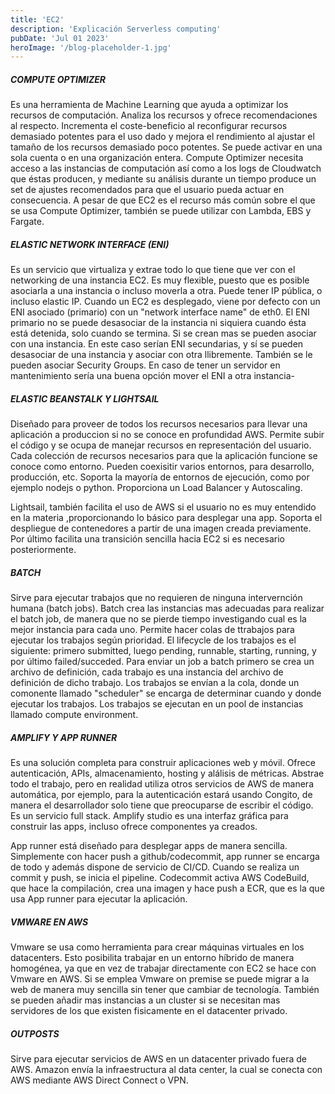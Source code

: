 ```yaml
---
title: 'EC2'
description: 'Explicación Serverless computing'
pubDate: 'Jul 01 2023'
heroImage: '/blog-placeholder-1.jpg'
---
```




##### COMPUTE OPTIMIZER
Es una herramienta de Machine Learning que ayuda a optimizar los recursos de computación. Analiza los recursos y ofrece recomendaciones al respecto. Incrementa el coste-beneficio al reconfigurar recursos demasiado potentes para el uso dado y mejora el rendimiento al ajustar el tamaño de los recursos demasiado poco potentes. Se puede activar en una sola cuenta o en una organización entera. Compute Optimizer necesita acceso a las instancias de computación así como a los logs de Cloudwatch que éstas producen, y mediante su análisis durante un tiempo produce un set de ajustes recomendados para que el usuario pueda actuar en consecuencia. A pesar de que EC2 es el recurso más común sobre el que se usa Compute Optimizer, también se puede utilizar con Lambda, EBS y Fargate.


##### ELASTIC NETWORK INTERFACE (ENI)
Es un servicio que virtualiza y extrae todo lo que tiene que ver con el networking de una instancia EC2. Es muy flexible, puesto que es posible asociarla a una instancia o incluso moverla a otra. Puede tener IP pública, o incluso elastic IP. Cuando un EC2 es desplegado, viene por defecto con un ENI asociado (primario) con un "network interface name" de eth0. El ENI primario no se puede desasociar de la instancia ni siquiera cuando ésta está detenida, solo cuando se termina. Si se crean mas se pueden asociar con una instancia. En este caso serían ENI secundarias, y sí se pueden desasociar de una instancia y asociar con otra llibremente. También se le pueden asociar Security Groups. En caso de tener un servidor en mantenimiento sería una buena opción mover el ENI a otra instancia-

##### ELASTIC BEANSTALK Y LIGHTSAIL
Diseñado para proveer de todos los recursos necesarios para llevar una aplicación a produccion si no se conoce en profundidad AWS. Permite subir el código y se ocupa de manejar recursos en representación del usuario. Cada colección de recursos necesarios para que la aplicación funcione se conoce como entorno. Pueden coexisitir varios entornos, para desarrollo, producción, etc. Soporta la mayoría de entornos de ejecución, como por ejemplo nodejs  o python. Proporciona un Load Balancer y Autoscaling.

Lightsail, también facilita el uso de AWS si el usuario no es muy entendido en la materia ,proporcionando lo básico para desplegar una app. Soporta el despliegue de contenedores a partir de una imagen creada previamente. Por último facilita una transición sencilla hacia EC2 si es necesario posteriormente.

##### BATCH
Sirve para ejecutar trabajos que no requieren de ninguna intervernción humana (batch jobs). Batch crea las instancias mas adecuadas para realizar el batch job, de manera que no se pierde tiempo investigando cual es la mejor instancia para cada uno. Permite hacer colas de ttrabajos para ejecutar los trabajos según prioridad. El lifecycle de los trabajos es el siguiente: primero submitted, luego pending, runnable, starting, running, y por último failed/succeded. Para enviar un job a batch primero se crea un archivo de definición, cada trabajo es una instancia del archivo de definición de dicho trabajo. Los trabajos se envían a la cola, donde un comonente llamado "scheduler" se encarga de determinar cuando y donde ejecutar los trabajos. Los trabajos se ejecutan en un pool de instancias llamado compute environment.


##### AMPLIFY Y APP RUNNER
Es una solución completa para construir aplicaciones web y móvil. Ofrece autenticación, APIs, almacenamiento, hosting y alálisis de métricas. Abstrae todo el trabajo, pero en realidad utiliza otros servicios de AWS de manera automática, por ejemplo, para la autenticación estará usando Congito, de manera el desarrollador solo tiene que preocuparse de escribir el código. Es un servicio full stack. Amplify studio es una interfaz gráfica para construir las apps, incluso ofrece componentes ya creados.

App runner está diseñado para desplegar apps de manera sencilla. Simplemente con hacer push a github/codecommit, app runner se encarga de todo y además dispone de servicio de CI/CD. Cuando se realiza un commit y push, se inicia el pipeline. Codecommit activa AWS CodeBuild, que hace la compilación, crea una imagen y hace push a ECR, que es la que usa App runner para ejecutar la aplicación.

##### VMWARE EN AWS
Vmware se usa como herramienta para crear máquinas virtuales en los datacenters. Esto posibilita trabajar en un entorno híbrido de manera homogénea, ya que en vez de trabajar directamente con EC2 se hace con Vmware en AWS. Si se emplea Vmware on premise se puede migrar a la web de manera muy sencilla sin tener que cambiar de tecnología. También se pueden añadir mas instancias a un cluster si se necesitan mas servidores de los que existen fisicamente en el datacenter privado.

##### OUTPOSTS
Sirve para ejecutar servicios de AWS en un datacenter privado fuera de AWS. Amazon envía la infraestructura al data center, la cual se conecta con AWS mediante AWS Direct Connect o VPN.